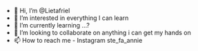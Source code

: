 - 👋 Hi, I’m @Lietafriel
- 👀 I’m interested in everything I can learn
- 🌱 I’m currently learning ...?
- 💞️ I’m looking to collaborate on anything i can get my hands on
- 📫 How to reach me - Instagram ste_fa_annie

<!---
Lietafriel/Lietafriel is a ✨ special ✨ repository because its `README.md` (this file) appears on your GitHub profile.
You can click the Preview link to take a look at your changes.
--->
